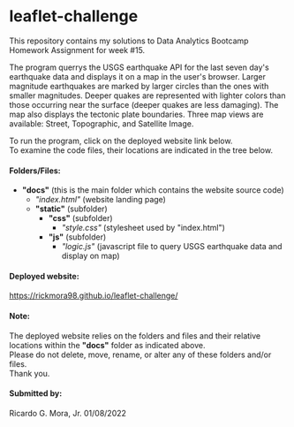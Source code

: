 # leaflet-challenge 

This repository contains my solutions to Data Analytics Bootcamp Homework Assignment for week #15.<br>

The program querrys the USGS earthquake API for the last seven day's earthquake data and displays it on a map in the user's browser.
Larger magnitude earthquakes are marked by larger circles than the ones with smaller magnitudes.  Deeper quakes are represented with
lighter colors than those occurring near the surface (deeper quakes are less damaging).  The map also displays the tectonic plate
boundaries.  Three map views are available:  Street, Topographic, and Satellite Image.<br>

To run the program, click on the deployed website link below.<br>
To examine the code files, their locations are indicated in the tree below.

#### Folders/Files:

+ **"docs"** (this is the main folder which contains the website source code) <br>
	- *"index.html"* (website landing page) <br>
	- **"static"** (subfolder) <br>
		- **"css"** (subfolder) <br>
			- *"style.css"* (stylesheet used by "index.html")
		- **"js"** (subfolder) <br>
			- *"logic.js"* (javascript file to query USGS earthquake data and display on map)
	
#### Deployed website: <br>

https://rickmora98.github.io/leaflet-challenge/ <br>

#### Note: <br>

The deployed website relies on the folders and files and their relative locations within the **"docs"** folder as indicated above. <br>
Please do not delete, move, rename, or alter any of these folders and/or files. <br>
Thank you. <br>

#### Submitted by: <br>
 Ricardo G. Mora, Jr.  01/08/2022
 
